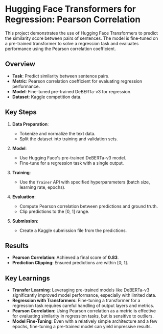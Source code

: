 # Hugging Face Transformers for Regression: Pearson Correlation

This project demonstrates the use of Hugging Face Transformers to predict the similarity score between pairs of sentences. The model is fine-tuned on a pre-trained transformer to solve a regression task and evaluates performance using the Pearson correlation coefficient.

## Overview

- **Task**: Predict similarity between sentence pairs.
- **Metric**: Pearson correlation coefficient for evaluating regression performance.
- **Model**: Fine-tuned pre-trained DeBERTa-v3 for regression.
- **Dataset**: Kaggle competition data.

## Key Steps

1. **Data Preparation**:
   - Tokenize and normalize the text data.
   - Split the dataset into training and validation sets.

2. **Model**:
   - Use Hugging Face's pre-trained DeBERTa-v3 model.
   - Fine-tune for a regression task with a single output.

3. **Training**:
   - Use the `Trainer` API with specified hyperparameters (batch size, learning rate, epochs).

4. **Evaluation**:
   - Compute Pearson correlation between predictions and ground truth.
   - Clip predictions to the [0, 1] range.

5. **Submission**:
   - Create a Kaggle submission file from the predictions.

## Results

- **Pearson Correlation**: Achieved a final score of **0.83**.
- **Prediction Clipping**: Ensured predictions are within [0, 1].

## Key Learnings

- **Transfer Learning**: Leveraging pre-trained models like DeBERTa-v3 significantly improved model performance, especially with limited data.
- **Regression with Transformers**: Fine-tuning a transformer for a regression task requires careful handling of output layers and metrics.
- **Pearson Correlation**: Using Pearson correlation as a metric is effective for evaluating similarity in regression tasks, but is sensitive to outliers.
- **Model Fine-Tuning**: Even with a relatively simple architecture and a few epochs, fine-tuning a pre-trained model can yield impressive results.
